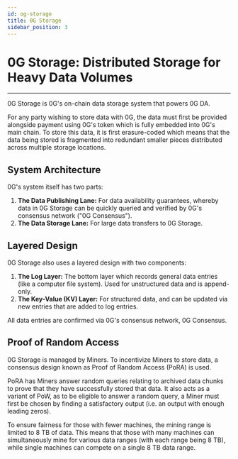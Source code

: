 ```yaml
---
id: og-storage
title: 0G Storage
sidebar_position: 3
---
```


# 0G Storage: Distributed Storage for Heavy Data Volumes
---

0G Storage is 0G's on-chain data storage system that powers 0G DA.

For any party wishing to store data with 0G, the data must first be provided alongside payment using 0G's token which is fully embedded into 0G's main chain. To store this data, it is first erasure-coded which means that the data being stored is fragmented into redundant smaller pieces distributed across multiple storage locations.

## System Architecture

0G's system itself has two parts:

1. **The Data Publishing Lane:** For data availability guarantees, whereby data in 0G Storage can be quickly queried and verified by 0G's consensus network ("0G Consensus").
2. **The Data Storage Lane:** For large data transfers to 0G Storage.

## Layered Design

0G Storage also uses a layered design with two components:

1. **The Log Layer:** The bottom layer which records general data entries (like a computer file system). Used for unstructured data and is append-only.
2. **The Key-Value (KV) Layer:** For structured data, and can be updated via new entries that are added to log entries.

All data entries are confirmed via 0G's consensus network, 0G Consensus.

## Proof of Random Access

0G Storage is managed by Miners. To incentivize Miners to store data, a consensus design known as Proof of Random Access (PoRA) is used.

PoRA has Miners answer random queries relating to archived data chunks to prove that they have successfully stored that data. It also acts as a variant of PoW, as to be eligible to answer a random query, a Miner must first be chosen by finding a satisfactory output (i.e. an output with enough leading zeros).

To ensure fairness for those with fewer machines, the mining range is limited to 8 TB of data. This means that those with many machines can simultaneously mine for various data ranges (with each range being 8 TB), while single machines can compete on a single 8 TB data range.
